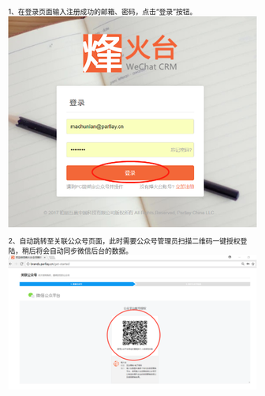 1、在登录页面输入注册成功的邮箱、密码，点击“登录”按钮。![](/assets/1516334975%281%29.png)

2、自动跳转至关联公众号页面，此时需要公众号管理员扫描二维码一键授权登陆，稍后将会自动同步微信后台的数据。![](/assets/1516335190%281%29.png)

